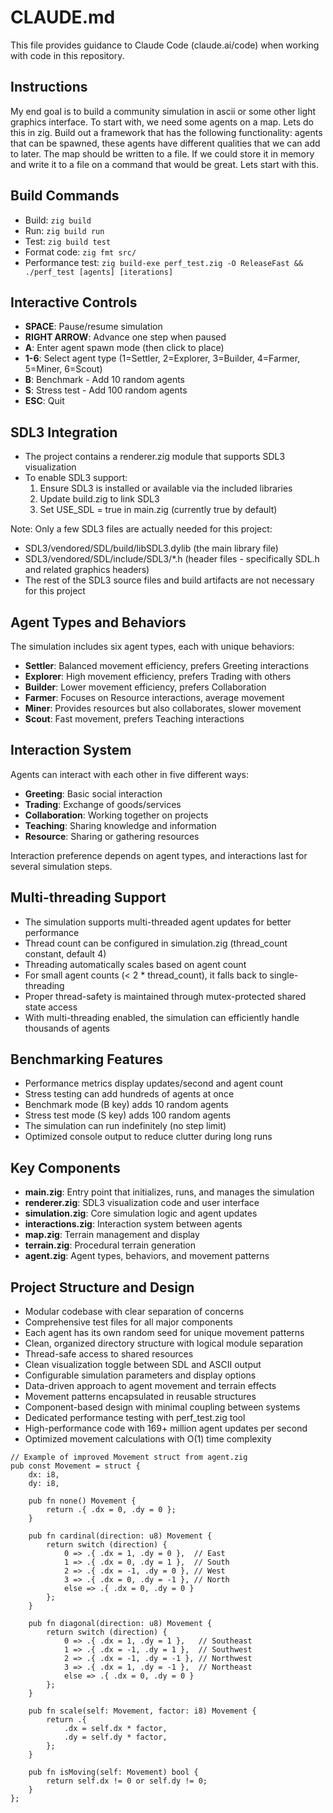 # CLAUDE.md

This file provides guidance to Claude Code (claude.ai/code) when working with code in this repository.

## Instructions
My end goal is to build a community simulation in ascii or some other light graphics interface. To start with, we need some agents on a map. Lets do this in zig. Build out a framework that has the following functionality: agents that can be spawned, these agents have different qualities that we can add to later. The map should be written to a file. If we could store it in memory and write it to a file on a command that would be great. Lets start with this.

## Build Commands
- Build: `zig build`
- Run: `zig build run`
- Test: `zig build test`
- Format code: `zig fmt src/`
- Performance test: `zig build-exe perf_test.zig -O ReleaseFast && ./perf_test [agents] [iterations]`

## Interactive Controls
- **SPACE**: Pause/resume simulation
- **RIGHT ARROW**: Advance one step when paused
- **A**: Enter agent spawn mode (then click to place)
- **1-6**: Select agent type (1=Settler, 2=Explorer, 3=Builder, 4=Farmer, 5=Miner, 6=Scout)
- **B**: Benchmark - Add 10 random agents
- **S**: Stress test - Add 100 random agents
- **ESC**: Quit

## SDL3 Integration
- The project contains a renderer.zig module that supports SDL3 visualization
- To enable SDL3 support:
  1. Ensure SDL3 is installed or available via the included libraries
  2. Update build.zig to link SDL3
  3. Set USE_SDL = true in main.zig (currently true by default)

Note: Only a few SDL3 files are actually needed for this project:
- SDL3/vendored/SDL/build/libSDL3.dylib (the main library file)
- SDL3/vendored/SDL/include/SDL3/*.h (header files - specifically SDL.h and related graphics headers)
- The rest of the SDL3 source files and build artifacts are not necessary for this project

## Agent Types and Behaviors
The simulation includes six agent types, each with unique behaviors:
- **Settler**: Balanced movement efficiency, prefers Greeting interactions
- **Explorer**: High movement efficiency, prefers Trading with others
- **Builder**: Lower movement efficiency, prefers Collaboration
- **Farmer**: Focuses on Resource interactions, average movement
- **Miner**: Provides resources but also collaborates, slower movement 
- **Scout**: Fast movement, prefers Teaching interactions

## Interaction System
Agents can interact with each other in five different ways:
- **Greeting**: Basic social interaction
- **Trading**: Exchange of goods/services
- **Collaboration**: Working together on projects
- **Teaching**: Sharing knowledge and information
- **Resource**: Sharing or gathering resources

Interaction preference depends on agent types, and interactions last for several simulation steps.

## Multi-threading Support
- The simulation supports multi-threaded agent updates for better performance
- Thread count can be configured in simulation.zig (thread_count constant, default 4)
- Threading automatically scales based on agent count
- For small agent counts (< 2 * thread_count), it falls back to single-threading
- Proper thread-safety is maintained through mutex-protected shared state access
- With multi-threading enabled, the simulation can efficiently handle thousands of agents

## Benchmarking Features
- Performance metrics display updates/second and agent count
- Stress testing can add hundreds of agents at once
- Benchmark mode (B key) adds 10 random agents
- Stress test mode (S key) adds 100 random agents
- The simulation can run indefinitely (no step limit)
- Optimized console output to reduce clutter during long runs

## Key Components
- **main.zig**: Entry point that initializes, runs, and manages the simulation
- **renderer.zig**: SDL3 visualization code and user interface
- **simulation.zig**: Core simulation logic and agent updates
- **interactions.zig**: Interaction system between agents
- **map.zig**: Terrain management and display
- **terrain.zig**: Procedural terrain generation
- **agent.zig**: Agent types, behaviors, and movement patterns

## Project Structure and Design
- Modular codebase with clear separation of concerns
- Comprehensive test files for all major components
- Each agent has its own random seed for unique movement patterns
- Clean, organized directory structure with logical module separation
- Thread-safe access to shared resources
- Clean visualization toggle between SDL and ASCII output
- Configurable simulation parameters and display options
- Data-driven approach to agent movement and terrain effects
- Movement patterns encapsulated in reusable structures
- Component-based design with minimal coupling between systems
- Dedicated performance testing with perf_test.zig tool
- High-performance code with 169+ million agent updates per second
- Optimized movement calculations with O(1) time complexity

```zig
// Example of improved Movement struct from agent.zig
pub const Movement = struct {
    dx: i8,
    dy: i8,
    
    pub fn none() Movement {
        return .{ .dx = 0, .dy = 0 };
    }
    
    pub fn cardinal(direction: u8) Movement {
        return switch (direction) {
            0 => .{ .dx = 1, .dy = 0 },  // East
            1 => .{ .dx = 0, .dy = 1 },  // South
            2 => .{ .dx = -1, .dy = 0 }, // West
            3 => .{ .dx = 0, .dy = -1 }, // North
            else => .{ .dx = 0, .dy = 0 }
        };
    }
    
    pub fn diagonal(direction: u8) Movement {
        return switch (direction) {
            0 => .{ .dx = 1, .dy = 1 },   // Southeast
            1 => .{ .dx = -1, .dy = 1 },  // Southwest
            2 => .{ .dx = -1, .dy = -1 }, // Northwest
            3 => .{ .dx = 1, .dy = -1 },  // Northeast
            else => .{ .dx = 0, .dy = 0 }
        };
    }
    
    pub fn scale(self: Movement, factor: i8) Movement {
        return .{
            .dx = self.dx * factor,
            .dy = self.dy * factor,
        };
    }
    
    pub fn isMoving(self: Movement) bool {
        return self.dx != 0 or self.dy != 0;
    }
};
```
